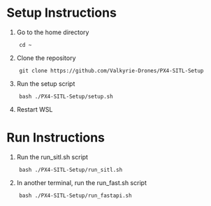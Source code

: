 # Setup Instructions

1. Go to the home directory
```shell
    cd ~
```

2. Clone the repository
```shell
    git clone https://github.com/Valkyrie-Drones/PX4-SITL-Setup
```

3. Run the setup script
```shell
    bash ./PX4-SITL-Setup/setup.sh
```

4. Restart WSL


# Run Instructions

1. Run the run_sitl.sh script
```shell
    bash ./PX4-SITL-Setup/run_sitl.sh
```

2. In another terminal, run the run_fast.sh script
```shell
    bash ./PX4-SITL-Setup/run_fastapi.sh
```